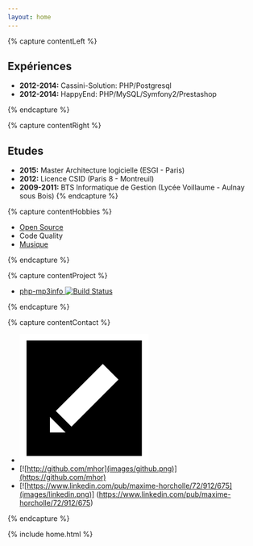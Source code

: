 ```yaml
---
layout: home
---
```


{% capture contentLeft %}
## Expériences  ##
- **2012-2014:** Cassini-Solution: PHP/Postgresql
- **2012-2014:** HappyEnd: PHP/MySQL/Symfony2/Prestashop

{% endcapture %}

{% capture contentRight %}
## Etudes ##

- **2015:** Master Architecture logicielle (ESGI - Paris)
- **2012:** Licence CSID (Paris 8 - Montreuil)
- **2009-2011:** BTS Informatique de Gestion (Lycée Voillaume - Aulnay sous Bois)
{% endcapture %}

{% capture contentHobbies %}

- [Open Source](https://github.com/mhor?tab=activity)
- Code Quality
- [Musique](http://www.lastfm.fr/user/mhor_)

{% endcapture %}

{% capture contentProject %}

- [php-mp3info ](https://github.com/mhor-music/php-mp3info) [![Build Status](https://travis-ci.org/mhor-music/php-mp3info.svg?branch=master)](https://travis-ci.org/mhor-music/php-mp3info)

{% endcapture %}

{% capture contentContact %}

- [![maxime.horcholle@gmail.comr](images/email.png)](<mailto:maxime.horcholle@gmail.com>)
- [![http://github.com/mhor](images/github.png)](https://github.com/mhor)
- [![https://www.linkedin.com/pub/maxime-horcholle/72/912/675](images/linkedin.png)] (https://www.linkedin.com/pub/maxime-horcholle/72/912/675)

{% endcapture %}


{% include home.html %}

